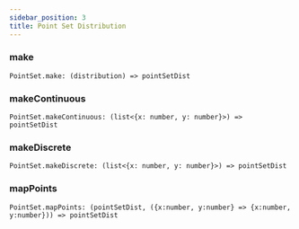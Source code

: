 ```yaml
---
sidebar_position: 3
title: Point Set Distribution
---
```


### make
```
PointSet.make: (distribution) => pointSetDist
```



### makeContinuous
```
PointSet.makeContinuous: (list<{x: number, y: number}>) => pointSetDist
```



### makeDiscrete
```
PointSet.makeDiscrete: (list<{x: number, y: number}>) => pointSetDist
```



### mapPoints
```
PointSet.mapPoints: (pointSetDist, ({x:number, y:number} => {x:number, y:number})) => pointSetDist 
```
